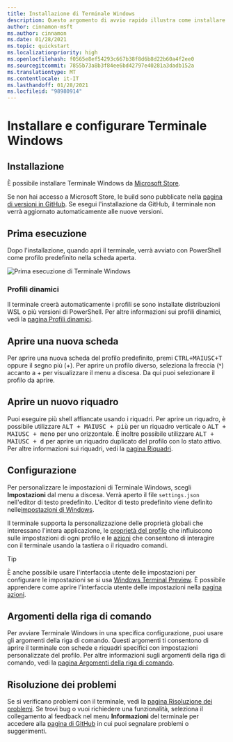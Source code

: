 ```yaml
---
title: Installazione di Terminale Windows
description: Questo argomento di avvio rapido illustra come installare ed eseguire Terminale Windows.
author: cinnamon-msft
ms.author: cinnamon
ms.date: 01/28/2021
ms.topic: quickstart
ms.localizationpriority: high
ms.openlocfilehash: f0565e8ef54293c667b38f8d6b8d22b60a4f2ee0
ms.sourcegitcommit: 7855b73a8b3f84ee6bd42797e40281a3dadb152a
ms.translationtype: MT
ms.contentlocale: it-IT
ms.lasthandoff: 01/28/2021
ms.locfileid: "98980914"
---
```

# <a name="install-and-set-up-windows-terminal"></a>Installare e configurare Terminale Windows

## <a name="installation"></a>Installazione

È possibile installare Terminale Windows da [Microsoft Store](https://aka.ms/terminal).

Se non hai accesso a Microsoft Store, le build sono pubblicate nella [pagina di versioni in GitHub](https://github.com/microsoft/terminal/releases). Se esegui l'installazione da GitHub, il terminale non verrà aggiornato automaticamente alle nuove versioni.

## <a name="first-run"></a>Prima esecuzione

Dopo l'installazione, quando apri il terminale, verrà avviato con PowerShell come profilo predefinito nella scheda aperta.

![Prima esecuzione di Terminale Windows](./images/first-run.png)

### <a name="dynamic-profiles"></a>Profili dinamici

Il terminale creerà automaticamente i profili se sono installate distribuzioni WSL o più versioni di PowerShell. Per altre informazioni sui profili dinamici, vedi la [pagina Profili dinamici](./dynamic-profiles.md).

## <a name="open-a-new-tab"></a>Aprire una nuova scheda

Per aprire una nuova scheda del profilo predefinito, premi <kbd>CTRL+MAIUSC+T</kbd> oppure il segno più (+). Per aprire un profilo diverso, seleziona la freccia (˅) accanto a + per visualizzare il menu a discesa. Da qui puoi selezionare il profilo da aprire.

## <a name="open-a-new-pane"></a>Aprire un nuovo riquadro

Puoi eseguire più shell affiancate usando i riquadri. Per aprire un riquadro, è possibile utilizzare <kbd>ALT + MAIUSC + più</kbd> per un riquadro verticale o <kbd>ALT + MAIUSC + meno</kbd> per uno orizzontale. È inoltre possibile utilizzare <kbd>ALT + MAIUSC + d</kbd> per aprire un riquadro duplicato del profilo con lo stato attivo. Per altre informazioni sui riquadri, vedi la [pagina Riquadri](./panes.md).

## <a name="configuration"></a>Configurazione

Per personalizzare le impostazioni di Terminale Windows, scegli **Impostazioni** dal menu a discesa. Verrà aperto il file `settings.json` nell'editor di testo predefinito. L'editor di testo predefinito viene definito nelle[impostazioni di Windows](ms-settings:defaultapps).

Il terminale supporta la personalizzazione delle proprietà globali che interessano l'intera applicazione, le [proprietà del profilo](./customize-settings/profile-general.md) che influiscono sulle impostazioni di ogni profilo e le [azioni](./customize-settings/actions.md) che consentono di interagire con il terminale usando la tastiera o il riquadro comandi.

> [!TIP]
> È anche possibile usare l'interfaccia utente delle impostazioni per configurare le impostazioni se si usa [Windows Terminal Preview](https://aka.ms/terminal-preview). È possibile apprendere come aprire l'interfaccia utente delle impostazioni nella [pagina azioni](./customize-settings/actions.md#application-level-commands).

## <a name="command-line-arguments"></a>Argomenti della riga di comando

Per avviare Terminale Windows in una specifica configurazione, puoi usare gli argomenti della riga di comando. Questi argomenti ti consentono di aprire il terminale con schede e riquadri specifici con impostazioni personalizzate del profilo. Per altre informazioni sugli argomenti della riga di comando, vedi la [pagina Argomenti della riga di comando](./command-line-arguments.md).

## <a name="troubleshooting"></a>Risoluzione dei problemi

Se si verificano problemi con il terminale, vedi la [pagina Risoluzione dei problemi](./troubleshooting.md). Se trovi bug o vuoi richiedere una funzionalità, seleziona il collegamento al feedback nel menu **Informazioni** del terminale per accedere alla [pagina di GitHub](https://github.com/microsoft/terminal) in cui puoi segnalare problemi o suggerimenti.
